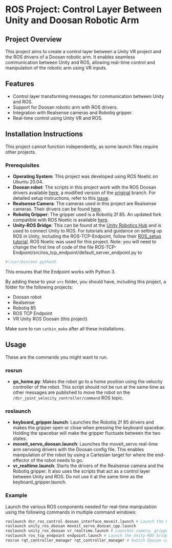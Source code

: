 # ROS Project: Control Layer Between Unity and Doosan Robotic Arm

## Project Overview

This project aims to create a control layer between a Unity VR project and the ROS drivers of a Doosan robotic arm. It enables seamless communication between Unity and ROS, allowing real-time control and manipulation of the robotic arm using VR inputs.

## Features
- Control layer transforming messages for communication between Unity and ROS.
- Support for Doosan robotic arm with ROS drivers.
- Integration with Realsense cameras and Robotiq gripper.
- Real-time control using Unity VR and ROS.

## Installation Instructions

This project cannot function independently, as some launch files require other projects.

### Prerequisites

- **Operating System**: This project was developed using ROS Noetic on Ubuntu 20.04.
- **Doosan robot**: The scripts in this project work with the ROS Doosan drivers available [here](https://github.com/ETS-J-Boutin/doosan-robot_RT), a modified version of the [original](https://github.com/BryanStuurman/doosan-robot) branch. For detailed setup instructions, refer to this [issue](https://github.com/doosan-robotics/doosan-robot/issues/99).
- **Realsense Camera**: The cameras used in this project are Realsense cameras. Their drivers can be found [here](https://github.com/rjwb1/realsense-ros).
- **Robotiq Gripper**: The gripper used is a Robotiq 2f 85. An updated fork compatible with ROS Noetic is available [here](https://github.com/alexandre-bernier/robotiq_85_gripper).
- **Unity-ROS Bridge**: This can be found at the [Unity Robotics Hub](https://github.com/Unity-Technologies/Unity-Robotics-Hub) and is used to connect Unity to ROS. For tutorials and guidance on setting up ROS in Unity, including the ROS-TCP-Endpoint, follow their [ROS_setup tutorial](https://github.com/Unity-Technologies/Unity-Robotics-Hub/blob/main/tutorials/pick_and_place/0_ros_setup.md). ROS Noetic was used for this project. Note: you will need to change the first line of code of the file ROS-TCP-Endpoint/src/ros_tcp_endpoint/default_server_endpoint.py to
```bash
#!/usr/bin/env python3
```
This ensures that the Endpoint works with Python 3.

By adding these to your `src` folder, you should have, including this project, a folder for the following projects:
- Doosan robot
- Realsense
- Robotiq 85
- ROS TCP Endpoint
- VR Unity ROS Doosan (this project)

Make sure to run `catkin_make` after all these installations.

## Usage

These are the commands you might want to run.

### rosrun

- **go_home.py**: Makes the robot go to a home position using the velocity controller of the robot. This script should not be run at the same time as other messages are published to move the robot on the `/dsr_joint_velocity_controller/command` ROS topic.

### roslaunch

- **keyboard_gripper.launch**: Launches the Robotiq 2f 85 drivers and makes the gripper open or close when pressing the keyboard spacebar. Holding the spacebar will make the gripper fluctuate between the two states.
- **moveit_servo_doosan.launch**: Launches the moveit_servo real-time arm servoing drivers with the Doosan config file. This enables manipulation of the robot by using a Cartesian target for where the end-effector of the robot needs to go.
- **vr_realtime.launch**: Starts the drivers of the Realsense camera and the Robotiq gripper. It also uses the scripts that act as a control layer between Unity and ROS. Do not use it at the same time as the keyboard_gripper.launch.

### Example

Launch the various ROS components needed for real-time manipulation using the following commands in multiple command windows:

  ```bash
  roslaunch dsr_ros_control doosan_interface_moveit.launch # Launch the ROS driver for real-time control.
  roslaunch unity_ros_doosan moveit_servo_doosan_cpp.launch 
  roslaunch unity_ros_doosan vr_realtime.launch # Launches camera, gripper, and conversion scripts. Permissions for the gripper may need adjustment (`sudo chmod 777 /dev/ttyUSB0`).
  roslaunch ros_tcp_endpoint endpoint.launch # Launch the Unity-ROS bridge
  rosrun rqt_controller_manager rqt_controller_manager # Switch Doosan controller to velocity control.
